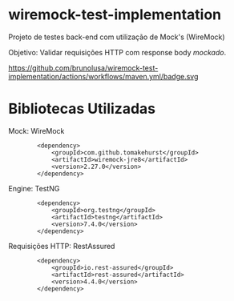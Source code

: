 # wiremock-test-implementation
Projeto de testes back-end com utilização de Mock's (WireMock)

Objetivo: Validar requisições HTTP com response body _mockado_.

https://github.com/brunolusa/wiremock-test-implementation/actions/workflows/maven.yml/badge.svg


# Bibliotecas Utilizadas

Mock: WireMock
```
        <dependency>
            <groupId>com.github.tomakehurst</groupId>
            <artifactId>wiremock-jre8</artifactId>
            <version>2.27.0</version>
        </dependency>
```
Engine: TestNG
```
        <dependency>
            <groupId>org.testng</groupId>
            <artifactId>testng</artifactId>
            <version>7.4.0</version>
        </dependency>
```
Requisições HTTP: RestAssured
```
        <dependency>
            <groupId>io.rest-assured</groupId>
            <artifactId>rest-assured</artifactId>
            <version>4.4.0</version>
        </dependency>
```
